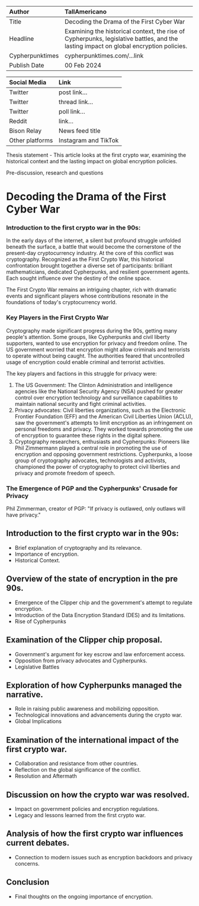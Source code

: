 | Author | TallAmericano |
| :---- | :---- |
| Title | Decoding the Drama of the First Cyber War |
| Headline  | Examining the historical context, the rise of Cypherpunks, legislative battles, and the lasting impact on global encryption policies. |
| Cypherpunktimes | cypherpunktimes.com/...link |
| Publish Date | 00 Feb 2024 |

| Social Media | Link |
| :---- | :---- |
| Twitter | post link… |
| Twitter | thread link… |
| Twitter | poll link… |
| Reddit  | link… |
| Bison Relay | News feed title |
| Other platforms | Instagram and TikTok |

Thesis statement - This article looks at the first crypto war, examining the historical context and the lasting impact on global encryption policies.

Pre-discussion, research and questions


# Decoding the Drama of the First Cyber War

### Introduction to the first crypto war in the 90s:
In the early days of the internet, a silent but profound struggle unfolded beneath the surface, a battle that would become the cornerstone of the present-day cryptocurrency industry. At the core of this conflict was cryptography. Recognized as the First Crypto War, this historical confrontation brought together a diverse set of participants: brilliant mathematicians, dedicated Cypherpunks, and resilient government agents. Each sought influence over the destiny of the online space.

The First Crypto War remains an intriguing chapter, rich with dramatic events and significant players whose contributions resonate in the foundations of today's cryptocurrency world.

### Key Players in the First Crypto War
Cryptography made significant progress during the 90s, getting many people's attention. Some groups, like Cypherpunks and civil liberty supporters, wanted to use encryption for privacy and freedom online. The US government worried that encryption might allow criminals and terrorists to operate without being caught. The authorities feared that uncontrolled usage of encryption could enable criminal and terrorist activities.

The key players and factions in this struggle for privacy were:

1. The US Government: The Clinton Administration and intelligence agencies like the National Security Agency (NSA) pushed for greater control over encryption technology and surveillance capabilities to maintain national security and fight criminal activities.
2. Privacy advocates: Civil liberties organizations, such as the Electronic Frontier Foundation (EFF) and the American Civil Liberties Union (ACLU), saw the government's attempts to limit encryption as an infringement on personal freedoms and privacy. They worked towards promoting the use of encryption to guarantee these rights in the digital sphere.
3. Cryptography researchers, enthusiasts and Cypherpunks: Pioneers like Phil Zimmermann played a central role in promoting the use of encryption and opposing government restrictions. Cypherpunks, a loose group of cryptography advocates, technologists and activists, championed the power of cryptography to protect civil liberties and privacy and promote freedom of speech.


### The Emergence of PGP and the Cypherpunks' Crusade for Privacy

Phil Zimmerman, creator of PGP: "If privacy is outlawed, only outlaws will have privacy."




## Introduction to the first crypto war in the 90s:

- Brief explanation of cryptography and its relevance.
- Importance of encryption.
- Historical Context.

## Overview of the state of encryption in the pre 90s.
- Emergence of the Clipper chip and the government's attempt to regulate encryption.
- Introduction of the Data Encryption Standard (DES) and its limitations.
- Rise of Cypherpunks

## Examination of the Clipper chip proposal.
- Government's argument for key escrow and law enforcement access.
- Opposition from privacy advocates and Cypherpunks.
- Legislative Battles

## Exploration of how Cypherpunks managed the narrative.
- Role in raising public awareness and mobilizing opposition.
- Technological innovations and advancements during the crypto war.
- Global Implications

## Examination of the international impact of the first crypto war.
- Collaboration and resistance from other countries.
- Reflection on the global significance of the conflict.
- Resolution and Aftermath

## Discussion on how the crypto war was resolved.
- Impact on government policies and encryption regulations.
- Legacy and lessons learned from the first crypto war.

## Analysis of how the first crypto war influences current debates.
- Connection to modern issues such as encryption backdoors and privacy concerns.

## Conclusion
- Final thoughts on the ongoing importance of encryption.
